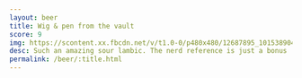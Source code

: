 ```yaml
---
layout: beer
title: Wig & pen from the vault
score: 9
img: https://scontent.xx.fbcdn.net/v/t1.0-0/p480x480/12687895_10153890414198745_3642229716769396500_n.jpg?oh=07822427fb58008b435898cbe4c6d5c3&oe=586EBA49
desc: Such an amazing sour lambic. The nerd reference is just a bonus
permalink: /beer/:title.html
---
```

